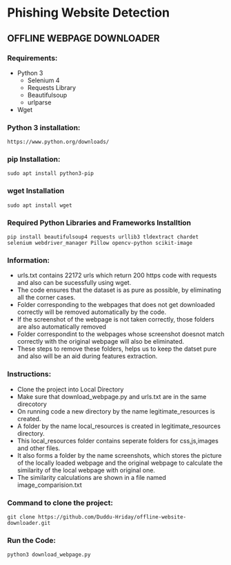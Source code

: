 # Phishing Website Detection
## OFFLINE WEBPAGE DOWNLOADER
### Requirements:
- Python 3
  * Selenium 4
  * Requests Library
  * Beautifulsoup
  * urlparse
- Wget

### Python 3 installation:
```
https://www.python.org/downloads/
```

### pip Installation:
```
sudo apt install python3-pip
```

### wget Installation
```
sudo apt install wget
```

### Required Python Libraries and Frameworks Installtion
```
pip install beautifulsoup4 requests urllib3 tldextract chardet selenium webdriver_manager Pillow opencv-python scikit-image
```
### Information:
- urls.txt contains 22172 urls which return 200 https code with requests and also can be sucessfully using wget.
- The code ensures that the dataset is as pure as possible, by eliminating all the corner cases.
- Folder corresponding to the webpages that does not get downloaded correctly will be removed automatically by the code.
- If the screenshot of the webpage is not taken correctly, those folders are also automatically removed
- Folder correspondint to the webpages whose screenshot doesnot match correctly with the original webpage will also be eliminated.
- These steps to remove these folders, helps us to keep the datset pure and also will be an aid during features extraction.
  
### Instructions:
- Clone the project into Local Directory
- Make sure that download_webpage.py and urls.txt are in the same direcotory
- On running code a new directory by the name legitimate_resources is created.
- A folder by the name local_resources is created in legitimate_resources directory.
- This local_resources folder contains seperate folders for css,js,images and other files.
- It also forms a folder by the name screenshots, which stores the picture of the locally loaded webpage and the original webpage to calculate the similarity of the local webpage with original one.
- The similarity calculations are shown in a file named image_comparision.txt

### Command to clone the project:
```
git clone https://github.com/Duddu-Hriday/offline-website-downloader.git
```

### Run the Code:
```
python3 download_webpage.py
```
